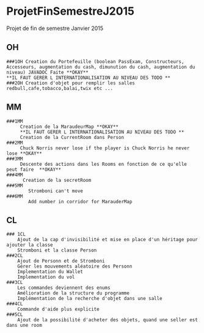 # ProjetFinSemestreJ2015
Projet de fin de semestre Janvier 2015 

## OH 
    ###1OH Creation du Portefeuille (boolean PassExam, Constructeurs, 		Accesseurs, augmentation du cash, dimunution du cash, augmentation du niveau) JAVADOC Faite **OKAY** 
    **IL FAUT GERER L INTERNATIONALISATION AU NIVEAU DES TODO **
	###2OH Creation d'objet pour remplir les salles redbull,cafe,tobacco,balai,twix etc ...
			
## MM
    ###1MM
         Creation de la MaraudeurMap **OKAY**
         **IL FAUT GERER L INTERNATIONALISATION AU NIVEAU DES TODO **
         Creation de la CurrentRoom dans Person
    ###2MM
         Chuck Norris never lose if the player is Chuck Norris he never lose **OKAY**
    ###3MM
         Descente des actions dans les Rooms en fonction de ce qu'elle peut faire  **OKAY**
    ###4MM
          Creation de la secretRoom
    ###5MM
            Stromboni can't move  
    ###6MM
            Add number in corridor for MarauderMap 
    
## CL
	### 1CL 
		Ajout de la cap d'invisibilité et mise en place d'un héritage pour ajouter la classe
		Stromboni et la classe Person
	###2CL
		Ajout de Personn et de Stromboni
		Gérer les mouvements aléatoire des Personn
		Implementation du Wallet
		Implementation du vol
	###3CL
		Les commandes deviennent des enums
		Amélioration de la structure du programme
		Implémentation de la recherche d'objet dans une salle
	###4CL
		Commande d'aide plus explicite 
	###5CL
		Ajout de la possibilité d'acheter des objets, quand une seller est dans une room
		
    